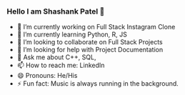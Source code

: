 ### Hello I am Shashank Patel 👋

- 🔭 I’m currently working on Full Stack Instagram Clone
- 🌱 I’m currently learning Python, R, JS
- 👯 I’m looking to collaborate on Full Stack Projects
- 🤔 I’m looking for help with Project Documentation
- 💬 Ask me about C++, SQL, 
- 📫 How to reach me: LinkedIn
- 😄 Pronouns: He/His
- ⚡ Fun fact: Music is always running in the background.
